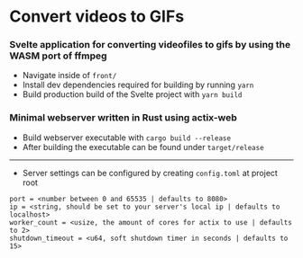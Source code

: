 # Convert videos to GIFs
### Svelte application for converting videofiles to gifs by using the WASM port of ffmpeg

* Navigate inside of `front/`
* Install dev dependencies required for building by running `yarn`
* Build production build of the Svelte project with `yarn build`

### Minimal webserver written in Rust using actix-web

* Build webserver executable with `cargo build --release`
* After building the executable can be found under `target/release`
---
* Server settings can be configured by creating `config.toml` at project root  
```
port = <number between 0 and 65535 | defaults to 8080>
ip = <string, should be set to your server's local ip | defaults to localhost>
worker_count = <usize, the amount of cores for actix to use | defaults to 2>
shutdown_timeout = <u64, soft shutdown timer in seconds | defaults to 15>
```